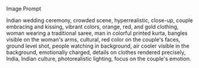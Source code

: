 Image Prompt

Indian wedding ceremony, crowded scene, hyperrealistic, close-up, couple embracing and kissing, vibrant colors, orange, red, and gold clothing, woman wearing a traditional saree, man in colorful printed kurta, bangles visible on the woman's arms, cultural, red color on the couple's faces, ground level shot, people watching in background, air cooler visible in the background, emotionally charged, details on clothes rendered precisely, India, Indian culture, photorealistic lighting, focus on the couple's emotion.
